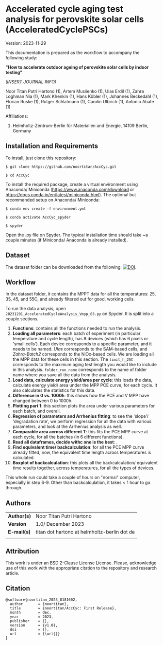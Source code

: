 # Accelerated cycle aging test analysis for perovskite solar cells (AcceleratedCyclePSCs)

Version: 2023-11-29

This documentation is prepared as the workflow to accompany the following study:

**"How to accelerate outdoor ageing of perovskite solar cells by indoor testing"**

*(INSERT JOURNAL INFO)*

Noor Titan Putri Hartono (1), Artem Musiienko (1), Ulas Erdil (1), Zahra Loghman Nia (1), Mark Khenkin (1), Hans Köbler (1), Johannes Beckedahl (1), Florian Ruske (1), Rutger Schlatmann (1), Carolin Ulbrich (1), Antonio Abate (1)

Affiliations:

1. Helmholtz-Zentrum-Berlin für Materialien und Energie, 14109 Berlin, Germany

## Installation and Requirements

To install, just clone this repository:

`$ git clone https://github.com/noortitan/AccCyc.git`

`$ cd AccCyc`

To install the required package, create a virtual environment using Anaconda/ Miniconda (https://www.anaconda.com/download or https://docs.conda.io/en/latest/miniconda.html). The optional but recommended setup on Anaconda/ Miniconda:

`$ conda env create -f environment.yml`

`$ conda activate AccCyc_spyder`

`$ spyder`

Open the .py file on Spyder. The typical installation time should take ~a couple minutes (if Miniconda/ Anaconda is already installed).

## Dataset

The dataset folder can be downloaded from the following: [![DOI](https://zenodo.org/badge/DOI/10.5281/zenodo.10902908.svg)](https://doi.org/10.5281/zenodo.10902908).

## Workflow

In the dataset folder, it contains the MPPT data for all the temperatures: 25, 35, 45, and 55C, and already filtered out for good, working cells. 

To run the data analysis, open `20231201_AcceleratedCycleAnalysis_Vmpp_03.py` on Spyder. It is split into a couple sections.
1. **Functions**: contains all the functions needed to run the analysis.
2. **Loading all parameters**: each batch of experiment (in particular temperature and cycle length), has 8 devices (which has 6 pixels or 'small cells'). Each device corresponds to a specific parameter, and it needs to be named. *Ulas* corresponds to the SAM-based cells, and *Zahra-Batch2* corresponds to the NiOx-based cells. We are loading all the MPP data for these cells in this section. The `limit_h_25C` corresponds to the maximum aging test length you would like to include in this analysis. `folder_run_name` corresponds to the name of folder name where you save all the data from the analysis.
3. **Load data, calculate energy yield/area per cycle**: this loads the data, calculate energy yield/ area under the MPP PCE curve, for each cycle. It also calculates the statistics for this data.
4. **Difference in 0 vs. 1000h**: this shows how the PCE and V MPP have changed between 0 to 1000h.
5. **Plotting part 1**: this section plots the area under various parameters for each batch, and overall.
6. **Regression of parameters and Arrhenius fitting**: to see the 'slope'/ 'degradation rate', we perform regression for all the data with various parameters, and look at the Arrhenius analysis as well.
7. **Comparable area across different T**: this fits the PCE MPP curve at each cycle, for all the batches (in 6 different functions). 
8. **Read all dataframes, decide withc one is the best**: .
9. **Find equivalent time/ backcalculation**: for all the PCE MPP curve already fitted, now, the equivalent time length across temperatures is calculated. 
10. **Boxplot of backcalculation**: this plots all the backcalculation/ equivalent time results together, across temperatures, for all the types of devices.

This whole run could take a couple of hours on "normal" computer, especially in step 6-9. Other than backcalculation, it takes < 1 hour to go through.

## Authors
| |  | 
|---|---|
|**Author(s)** | Noor Titan Putri Hartono |
|**Version** | 1.0/ December 2023  |   
|**E-mail(s)**   | titan dot hartono at helmholtz-berlin dot de  |
| | |

## Attribution
This work is under an BSD 2-Clause License License. Please, acknowledge use of this work with the appropriate citation to the repository and research article.

## Citation

    @software{noortitan_2023_8181602,
      author       = {noortitan},
      title        = {noortitan/AccCyc: First Release},
      month        = dec,
      year         = 2023,
      publisher    = {},
      version      = {v1.0},
      doi          = {},
      url          = {\url{}}
    }
